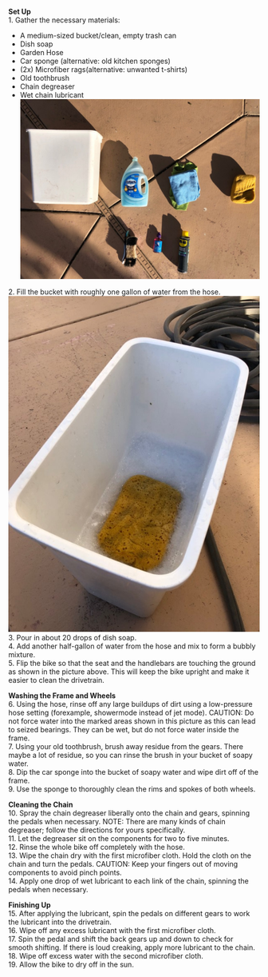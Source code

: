 **Set Up**<br/>
1\. Gather the necessary materials:<br/>
* A medium-sized bucket/clean, empty trash can
* Dish soap
* Garden Hose
* Car sponge (alternative: old kitchen sponges)
* (2x) Microfiber rags(alternative: unwanted t-shirts)
* Old toothbrush
* Chain degreaser
* Wet chain lubricant
![](images/Supplies.jpg)

2\. Fill the bucket with roughly one gallon of water from the hose.<br/>
![](images/Bucket%20of%20Soap.jpg)
3\. Pour in about 20 drops of dish soap.<br/>
4\. Add another half-gallon of water from the hose and mix to form a bubbly mixture.<br/>
5\. Flip the bike so that the seat and the handlebars are touching the ground as shown in the picture above. This will keep the bike upright and make it easier to clean the drivetrain.<br/>

**Washing the Frame and Wheels**<br/>
6\. Using the hose, rinse off any large buildups of dirt using a low-pressure hose setting (forexample, showermode instead of jet mode). CAUTION: Do not force water into the marked areas shown in this picture as this can lead to seized bearings. They can be wet, but do not force water inside the frame.<br/>
7\. Using your old toothbrush, brush away residue from the gears. There maybe a lot of residue, so you can rinse the brush in your bucket of soapy water.<br/>
8\. Dip the car sponge into the bucket of soapy water and wipe dirt off of the frame.<br/>
9\. Use the sponge to thoroughly clean the rims and spokes of both wheels.<br/>

**Cleaning the Chain**<br/>
10\. Spray the chain degreaser liberally onto the chain and gears, spinning the pedals when necessary. NOTE: There are many kinds of chain degreaser; follow the directions for yours specifically.<br/>
11\. Let the degreaser sit on the components for two to five minutes.<br/>
12\. Rinse the whole bike off completely with the hose.<br/>
13\. Wipe the chain dry with the first microfiber cloth. Hold the cloth on the chain and turn the pedals. CAUTION: Keep your fingers out of moving components to avoid pinch points.<br/>
14\. Apply one drop of wet lubricant to each link of the chain, spinning the pedals when necessary.<br/>
 
**Finishing Up**<br/>
15\. After applying the lubricant, spin the pedals on different gears to work the lubricant into the drivetrain.<br/>
16\. Wipe off any excess lubricant with the first microfiber cloth.<br/>
17\. Spin the pedal and shift the back gears up and down to check for smooth shifting. If there is loud creaking, apply more lubricant to the chain.<br/>
18\. Wipe off excess water with the second microfiber cloth.<br/>
19\. Allow the bike to dry off in the sun.<br/>
